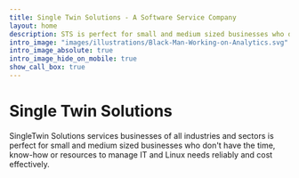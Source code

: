 ```yaml
---
title: Single Twin Solutions - A Software Service Company
layout: home
description: STS is perfect for small and medium sized businesses who don't have the time, know-how or resources to manage IT and Linux needs reliably and cost effectively. 
intro_image: "images/illustrations/Black-Man-Working-on-Analytics.svg"
intro_image_absolute: true
intro_image_hide_on_mobile: true
show_call_box: true
---
```


# Single Twin Solutions

SingleTwin Solutions services businesses of all industries and sectors is perfect for small and medium sized businesses who don't have the time, know-how or resources to manage IT and Linux needs reliably and cost effectively. 

